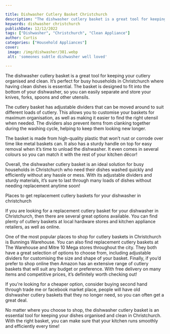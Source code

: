 ```yaml
---

title: Dishwasher Cutlery Basket Christchurch
description: "The dishwasher cutlery basket is a great tool for keeping your cutlery organised and clean. It’s perfect for busy households in Ch...take a moment to check it out "
keywords: dishwasher christchurch
publishDate: 12/12/2022
tags: ["Dishwasher", "Christchurch", "Clean Appliance"]
author: Curtis
categories: ["Household Appliances"]
cover: 
 image: /img/dishwasher/381.webp
 alt: 'someones subtle dishwasher well loved'

---
```


The dishwasher cutlery basket is a great tool for keeping your cutlery organised and clean. It’s perfect for busy households in Christchurch where having clean dishes is essential. The basket is designed to fit into the bottom of your dishwasher, so you can easily separate and store your knives, forks, spoons and other utensils.

The cutlery basket has adjustable dividers that can be moved around to suit different loads of cutlery. This allows you to customise your baskets for maximum organisation, as well as making it easier to find the right utensil when needed. The dividers also prevent items from clanking together during the washing cycle, helping to keep them looking new longer.

The basket is made from high-quality plastic that won’t rust or corrode over time like metal baskets can. It also has a sturdy handle on top for easy removal when it’s time to unload the dishwasher. It even comes in several colours so you can match it with the rest of your kitchen décor! 

Overall, the dishwasher cutlery basket is an ideal solution for busy households in Christchurch who need their dishes washed quickly and efficiently without any hassle or mess. With its adjustable dividers and sturdy materials, it’s sure to last through many loads of dishes without needing replacement anytime soon!

Places to get replacement cutlery baskets for your dishwasher in christchurch

If you are looking for a replacement cutlery basket for your dishwasher in Christchurch, then there are several great options available. You can find plenty of cutlery baskets at local hardware stores and kitchen appliance retailers, as well as online. 

One of the most popular places to shop for cutlery baskets in Christchurch is Bunnings Warehouse. You can also find replacement cutlery baskets at The Warehouse and Mitre 10 Mega stores throughout the city. They both have a great selection of options to choose from, including adjustable dividers for customising the size and shape of your basket. Finally, if you’d prefer to shop online then Amazon has an extensive range of cutlery baskets that will suit any budget or preference. With free delivery on many items and competitive prices, it’s definitely worth checking out!

If you're looking for a cheaper option, consider buying second hand through trade me or facebook market place, people will have old dishwasher cutlery baskets that they no longer need, so you can often get a great deal.

No matter where you choose to shop, the dishwasher cutlery basket is an essential tool for keeping your dishes organised and clean in Christchurch. With the right basket, you can make sure that your kitchen runs smoothly and efficiently every time!

